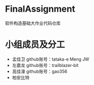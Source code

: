 # FinalAssignment
软件构造基础大作业代码仓库
# 小组成员及分工
- 孟佳卫 github账号：tataka-e Meng JW
- 左嘉龙 github账号：trailblazer-bit
- 高佳濠 github账号：gao356
- 柏安比特 
